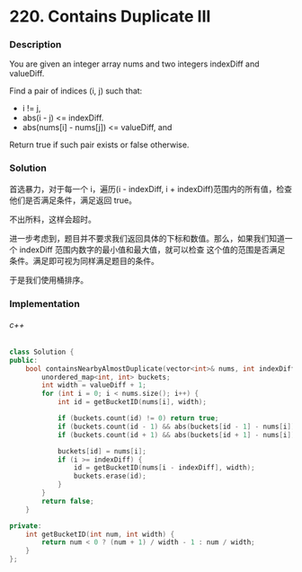 # 220. Contains Duplicate III

### Description

You are given an integer array nums and two integers indexDiff and valueDiff.

Find a pair of indices (i, j) such that:

- i != j,
- abs(i - j) <= indexDiff.
- abs(nums[i] - nums[j]) <= valueDiff, and

Return true if such pair exists or false otherwise.

### Solution

首选暴力，对于每一个 i，遍历(i - indexDiff, i + indexDiff)范围内的所有值，检查他们是否满足条件，满足返回 true。

不出所料，这样会超时。

进一步考虑到，题目并不要求我们返回具体的下标和数值。那么，如果我们知道一个 indexDiff 范围内数字的最小值和最大值，就可以检查
这个值的范围是否满足条件。满足即可视为同样满足题目的条件。

于是我们使用桶排序。

### Implementation

###### c++

```c++
class Solution {
public:
    bool containsNearbyAlmostDuplicate(vector<int>& nums, int indexDiff, int valueDiff) {
        unordered_map<int, int> buckets;
        int width = valueDiff + 1;
        for (int i = 0; i < nums.size(); i++) {
            int id = getBucketID(nums[i], width);

            if (buckets.count(id) != 0) return true;
            if (buckets.count(id - 1) && abs(buckets[id - 1] - nums[i]) <= valueDiff) return true;
            if (buckets.count(id + 1) && abs(buckets[id + 1] - nums[i]) <= valueDiff) return true;

            buckets[id] = nums[i];
            if (i >= indexDiff) {
                id = getBucketID(nums[i - indexDiff], width);
                buckets.erase(id);
            }
        }
        return false;
    }

private:
    int getBucketID(int num, int width) {
        return num < 0 ? (num + 1) / width - 1 : num / width;
    }
};
```